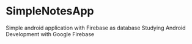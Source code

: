 # SimpleNotesApp
Simple android application with Firebase as database
Studying Android Development with Google Firebase
